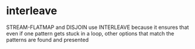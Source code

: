 # interleave

STREAM-FLATMAP and DISJOIN use INTERLEAVE because it ensures
that even if one pattern gets stuck in a loop, other options that match the 
patterns are found and presented
